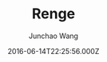---
title: Renge
github: https://github.com/billyfish152/Renge
demo: https://junchaowang.com
author: Junchao Wang
ssg:
  - Jekyll
cms:
  - No Cms
date: 2016-06-14T22:25:56.000Z
github_branch: master
description: A Jekyll theme by Junchao
stale: true
---